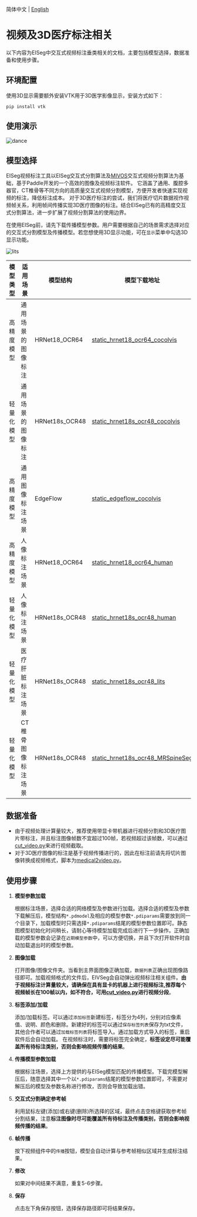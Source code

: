 简体中文 | [English](video_en.md)

# 视频及3D医疗标注相关

以下内容为EISeg中交互式视频标注垂类相关的文档，主要包括模型选择，数据准备和使用步骤。

## 环境配置

使用3D显示需要额外安装VTK用于3D医学影像显示，安装方式如下：

```shell
pip install vtk
```

## 使用演示

![dance](https://user-images.githubusercontent.com/35907364/175504795-d41f0842-cb18-4675-9763-3e817f168edf.gif)

## 模型选择

EISeg视频标注工具以EISeg交互式分割算法及[MIVOS](https://github.com/hkchengrex/MiVOS)交互式视频分割算法为基础，基于Paddle开发的一个高效的图像及视频标注软件。
它涵盖了通用、腹腔多器官，CT椎骨等不同方向的高质量交互式视频分割模型，方便开发者快速实现视频的标注，降低标注成本。 对于3D医疗标注的尝试，我们将医疗切片数据视作视频帧关系，利用帧间传播实现3D医疗图像的标注。结合EISeg已有的高精度交互式分割算法，进一步扩展了视频分割算法的使用边界。

在使用EISeg前，请先下载传播模型参数。用户需要根据自己的场景需求选择对应的交互式分割模型及传播模型。若您想使用3D显示功能，可在`显示`菜单中勾选3D显示功能。

![lits](https://user-images.githubusercontent.com/35907364/178422205-40327d43-c7d4-4a5d-87fb-63c08308fb9f.gif)


| 模型类型  | 适用场景                   | 模型结构       | 模型下载地址                                                     | 配套传播模型下载地址 |
| -------- | -------------------------- | -------------- | ------------------------------------------------------------ |-------------|
| 高精度模型 | 通用场景的图像标注 | HRNet18_OCR64  | [static_hrnet18_ocr64_cocolvis](https://paddleseg.bj.bcebos.com/eiseg/0.4/static_hrnet18_ocr64_cocolvis.zip) | [static_propagation](https://paddleseg.bj.bcebos.com/eivseg/static_propagation.zip) |
| 轻量化模型 | 通用场景的图像标注 | HRNet18s_OCR48 | [static_hrnet18s_ocr48_cocolvis](https://paddleseg.bj.bcebos.com/eiseg/0.4/static_hrnet18s_ocr48_cocolvis.zip) | [static_propagation](https://paddleseg.bj.bcebos.com/eivseg/static_propagation.zip) |
| 高精度模型 | 通用图像标注场景      | EdgeFlow | [static_edgeflow_cocolvis](https://paddleseg.bj.bcebos.com/eiseg/0.4/static_edgeflow_cocolvis.zip) | [static_propagation](https://paddleseg.bj.bcebos.com/eivseg/static_propagation.zip) |
| 高精度模型 | 人像标注场景      | HRNet18_OCR64  | [static_hrnet18_ocr64_human](https://paddleseg.bj.bcebos.com/eiseg/0.4/static_hrnet18_ocr64_human.zip) | [static_propagation](https://paddleseg.bj.bcebos.com/eivseg/static_propagation.zip) |
| 轻量化模型 | 人像标注场景       | HRNet18s_OCR48 | [static_hrnet18s_ocr48_human](https://paddleseg.bj.bcebos.com/eiseg/0.4/static_hrnet18s_ocr48_human.zip) | [static_propagation](https://paddleseg.bj.bcebos.com/eivseg/static_propagation.zip) |
| 轻量化模型 | 医疗肝脏标注场景       | HRNet18s_OCR48 | [static_hrnet18s_ocr48_lits](https://paddleseg.bj.bcebos.com/eiseg/0.4/static_hrnet18s_ocr48_lits.zip) | [static_propagation_lits](https://paddleseg.bj.bcebos.com/eivseg/static_propagation_lits.zip) |
| 轻量化模型 | CT椎骨图像标注场景       | HRNet18s_OCR48 | [static_hrnet18s_ocr48_MRSpineSeg](https://paddleseg.bj.bcebos.com/eiseg/0.5/static_hrnet18s_ocr48_MRSpineSeg.zip) | [static_propagation_spine](https://paddleseg.bj.bcebos.com/eivseg/static_propagation_spine.zip) |

## 数据准备
- 由于视频处理计算量较大，推荐使用带显卡带机器进行视频分割和3D医疗图片带标注，并且标注图像帧数不宜超过100帧，若视频超过该帧数，可以通过[cut_video.py](../tool/cut_video.py)来进行视频截取。
- 对于3D医疗图像的标注是基于视频传播进行的，因此在标注前请先将切片图像转换成视频格式，脚本为[medical2video.py](../tool/medical2video.py)。

## 使用步骤

1. **模型参数加载**

   根据标注场景，选择合适的网络模型及参数进行加载。选择合适的模型及参数下载解压后，模型结构`*.pdmodel`及相应的模型参数`*.pdiparams`需要放到同一个目录下，加载模型时只需选择`*.pdiparams`结尾的模型参数位置即可。静态图模型初始化时间稍长，请耐心等待模型加载完成后进行下一步操作。正确加载的模型参数会记录在`近期模型参数`中，可以方便切换，并且下次打开软件时自动加载退出时的模型参数。

2. **图像加载**

   打开图像/图像文件夹。当看到主界面图像正确加载，`数据列表`正确出现图像路径即可。加载视频格式的文件后，EIVSeg会自动弹出视频标注相关组件。**由于视频标注计算量较大，请确保在具有显卡的机器上进行视频标注,推荐每个视频帧长在100帧以内，如不符合，可用[cut_video.py](../tool/cut_video.py)进行视频分段**。

3. **标签添加/加载**

   添加/加载标签。可以通过`添加标签`新建标签，标签分为4列，分别对应像素值、说明、颜色和删除。新建好的标签可以通过`保存标签列表`保存为txt文件，其他合作者可以通过`加载标签列表`将标签导入。通过加载方式导入的标签，重启软件后会自动加载。
在视频标注时，需要将标签完全确定，**标签设定尽可能覆盖所有待标注类别，否则会影响视频传播的结果**。

4. **传播模型参数加载**

    根据标注场景，选择上方提供的与EISeg模型匹配的传播模型。下载完模型解压后，随意选择其中一个以`*.pdiparams`结尾的模型参数位置即可，不需要对解压后的模型及参数名称进行修改，否则会导致加载出错。

5. **交互式分割确定参考帧**

    利用鼠标左键(添加)或右键(删除)所选择的区域，最终点击空格键获取参考帧分割结果，注意**标注图像时尽可能覆盖所有待标注及传播类别，否则会影响视频传播的结果**。

6. **帧传播**

   按下视频组件中的`传播`按钮，模型会自动计算与参考帧相似区域并生成标注结果。

7. **修改**

   如果对中间结果不满意，重复5-6步骤。

8. **保存**

   点击左下角保存按钮，选择保存路径即可将结果保存。
